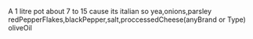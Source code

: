 A 1 litre pot
about 7 to 15 cause its italian so yea,onions,parsley
redPepperFlakes,blackPepper,salt,proccessedCheese(anyBrand or Type) 
oliveOil 